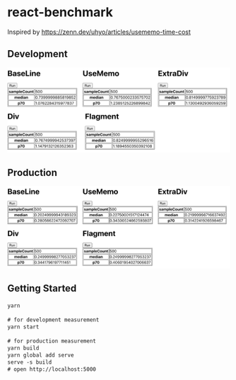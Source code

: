 # react-benchmark

Inspired by https://zenn.dev/uhyo/articles/usememo-time-cost

## Development

![development performance](https://github.com/januswel/react-benchmark/blob/main/images/dev.png)

## Production

![production performance](https://github.com/januswel/react-benchmark/blob/main/images/prod.png)

## Getting Started

```console
yarn

# for development measurement
yarn start

# for production measurement
yarn build
yarn global add serve
serve -s build
# open http://localhost:5000
```
